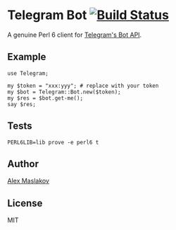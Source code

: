 Telegram Bot [![Build Status](https://travis-ci.org/GildedHonour/TelegramBot.svg)](https://travis-ci.org/GildedHonour/TelegramBot)
================================================
A genuine Perl 6 client for [Telegram's Bot API](https://core.telegram.org/bots).

## Example

```perl6
use Telegram;

my $token = "xxx:yyy"; # replace with your token
my $bot = Telegram::Bot.new($token);
my $res = $bot.get-me();
say $res;
```

## Tests

```shell
PERL6LIB=lib prove -e perl6 t
```

## Author

[Alex Maslakov](http://www.gildedhonour.com)

## License

MIT